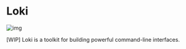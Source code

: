 # Loki

![img](http://res.cloudinary.com/dtoqqxqjv/image/upload/c_scale,w_300/v1480612620/c7ea3c9cf25cb2eea4be4eeee7f215e5_t4kkg2.png)

[WIP] Loki is a toolkit for building powerful command-line interfaces.
